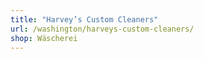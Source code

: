 ```yaml
---
title: "Harvey’s Custom Cleaners"
url: /washington/harveys-custom-cleaners/
shop: Wäscherei
---
```

